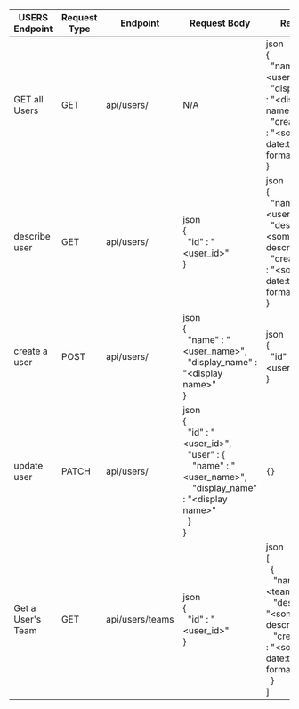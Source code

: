 | USERS Endpoint    | Request Type | Endpoint        | Request Body                                                                                                                                                                                                                          | Response                                                                                                                                                                                                                                 |
| ----------------- | ------------ | --------------- | ------------------------------------------------------------------------------------------------------------------------------------------------------------------------------------------------------------------------------------- | ---------------------------------------------------------------------------------------------------------------------------------------------------------------------------------------------------------------------------------------- |
| GET all Users     | GET          | api/users/      | N/A                                                                                                                                                                                                                                   | json<br/>{<br/>&nbsp;&nbsp;"name" : "&lt;user_name&gt;",<br/>&nbsp;&nbsp;"display_name" : "&lt;display name&gt;",<br/>&nbsp;&nbsp;"creation_time" : "&lt;some date:time format&gt;"<br/>}                                                |
| describe user     | GET          | api/users/      | json<br/>{<br/>&nbsp;&nbsp;"id" : "&lt;user_id&gt;"<br/>}                                                                                                                                                                             | json<br/>{<br/>&nbsp;&nbsp;"name" : "&lt;user_name&gt;",<br/>&nbsp;&nbsp;"description" : "&lt;some description&gt;",<br/>&nbsp;&nbsp;"creation_time" : "&lt;some date:time format&gt;"<br/>}                                             |
| create a user     | POST         | api/users/      | json<br/>{<br/>&nbsp;&nbsp;"name" : "&lt;user_name&gt;",<br/>&nbsp;&nbsp;"display_name" : "&lt;display name&gt;"<br/>}                                                                                                                | json<br/>{<br/>&nbsp;&nbsp;"id" : "&lt;user_id&gt;"<br/>}                                                                                                                                                                                |
| update user       | PATCH        | api/users/      | json<br/>{<br/>&nbsp;&nbsp;"id" : "&lt;user_id&gt;",<br/>&nbsp;&nbsp;"user" : {<br/>&nbsp;&nbsp;&nbsp;&nbsp;"name" : "&lt;user_name&gt;",<br/>&nbsp;&nbsp;&nbsp;&nbsp;"display_name" : "&lt;display name&gt;"<br/>&nbsp;&nbsp;}<br/>} | `{}`                                                                                                                                                                                                                                     |
| Get a User's Team | GET          | api/users/teams | json<br/>{<br/>&nbsp;&nbsp;"id" : "&lt;user_id&gt;"<br/>}                                                                                                                                                                             | json<br/>[<br/>&nbsp; {<br/>&nbsp;&nbsp;&nbsp;"name" : "&lt;team_name&gt;",<br/>&nbsp;&nbsp;&nbsp;"description" : "&lt;some description&gt;",<br/>&nbsp;&nbsp;&nbsp;"creation_time" : "&lt;some date:time format&gt;"<br/>&nbsp; }<br/>] |
